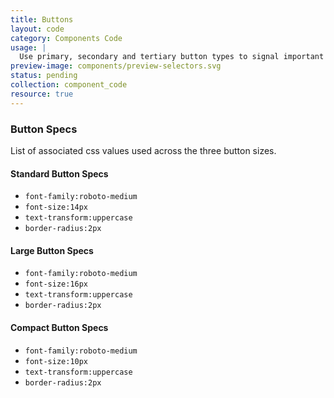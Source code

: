 ```yaml
---
title: Buttons
layout: code
category: Components Code
usage: |
  Use primary, secondary and tertiary button types to signal important actions.
preview-image: components/preview-selectors.svg
status: pending
collection: component_code
resource: true
---
```


### Button Specs

List of associated css values used across the three button sizes.

#### Standard Button Specs

- `font-family:roboto-medium`
- `font-size:14px`
- `text-transform:uppercase`
- `border-radius:2px`

#### Large Button Specs

- `font-family:roboto-medium`
- `font-size:16px`
- `text-transform:uppercase`
- `border-radius:2px`

#### Compact Button Specs

- `font-family:roboto-medium`
- `font-size:10px`
- `text-transform:uppercase`
- `border-radius:2px`
